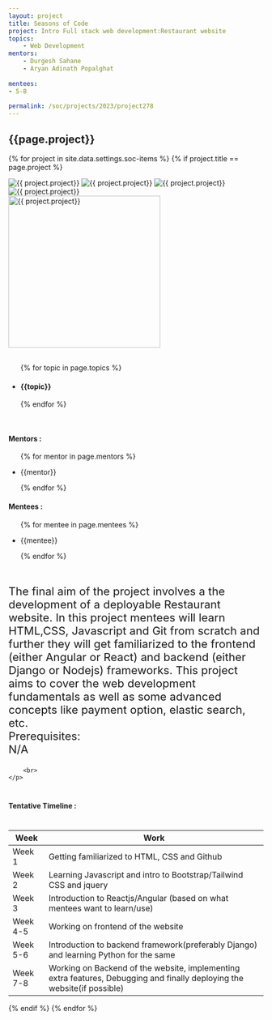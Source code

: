 ```yaml
---
layout: project
title: Seasons of Code
project: Intro Full stack web development:Restaurant website 
topics:
    - Web Development
mentors:
    - Durgesh Sahane 
    - Aryan Adinath Popalghat
    
mentees:
- 5-8 
    
permalink: /soc/projects/2023/project278
---
```


<h2 class="display1 m-3 p-3 text-center project-title">{{page.project}}</h2>

{% for project in site.data.settings.soc-items %}
{% if project.title == page.project %}

<div class ="img-soc d-block"> 
    <img src="{{ site.baseurl }}/{{ project.image }}" alt="{{ project.project}}" class="image-1">
    <img src="{{ site.baseurl }}/{{ project.image }}" alt="{{ project.project}}" class="image-2">
    <img src="{{ site.baseurl }}/{{ project.image }}" alt="{{ project.project}}" class="image-3">
    <img src="{{ site.baseurl }}/{{ project.image }}" alt="{{ project.project}}" class="image-4">
</div>
<div class = "mobile-img-soc">
  <img src="{{ site.baseurl }}/{{ project.image }}"  width = "300" height="300" alt="{{ project.project}}" class="border rounded">
  </div>
<div >
    <br>
    <ul>
        {% for topic in page.topics %}
        <li><h4 class="text-primary text-center topics">{{topic}}</h4></li>
        {% endfor %}
    </ul>
    <br>
    <h4 class="display3  ">Mentors :</h4> 
    <ul>
        {% for mentor in page.mentors %}
        <li><p class="lead">{{mentor}}</p></li>
        {% endfor %}
    </ul>
    <h4 class="display3  ">Mentees :</h4> 
    <ul>
        {% for mentee in page.mentees %}
        <li><p class="lead">{{mentee}}</p></li>
        {% endfor %}
    </ul>
</div>
<div class = "project-desc">
    <p class="display3" style = "font-size:22px;" >
        <br>
        The final aim of the project involves a the development of a deployable Restaurant website. In this project mentees will learn HTML,CSS, Javascript and Git from scratch and further they will get familiarized to the frontend (either Angular or React) and backend (either Django or Nodejs) frameworks. This project aims to cover the web development fundamentals as well as some advanced concepts like payment option, elastic search, etc.
<br>
Prerequisites:<br>
N/A

        <br>
    </p>
</div>
<div class = "d-flex flex-wrap">
<div>
    <h4 class="display3" style="margin:40px 0px 40px 0px;">Tentative Timeline :</h4>
    <table class="table table-striped w-100">
    <thead>
        <tr>
        <th>Week</th>
        <th>Work</th>
        </tr>
    </thead>
    <tbody>
    <tr>
      <td  >Week 1</td>
      <td>Getting familiarized to HTML, CSS and Github </td>
    </tr>
    <tr>
      <td>Week 2</td>
      <td>Learning Javascript and intro to Bootstrap/Tailwind CSS and jquery</td>
    </tr>
    <tr>
      <td>Week 3</td>
      <td>Introduction to Reactjs/Angular (based on what mentees want to learn/use) </td>
    </tr>
    <tr>
      <td>Week 4-5</td>
      <td>Working on frontend of the website</td>
    </tr>
    <tr>
      <td>Week 5-6</td>
      <td>Introduction to backend framework(preferably Django) and learning Python for the same</td>
    </tr>
     <tr>
      <td>Week 7-8</td>
      <td> Working on Backend of the website, implementing extra features, Debugging and finally deploying the website(if possible)</td>
    </tr>
    </tbody>
    </table>
</div>
</div>
{% endif %}
{% endfor %}
